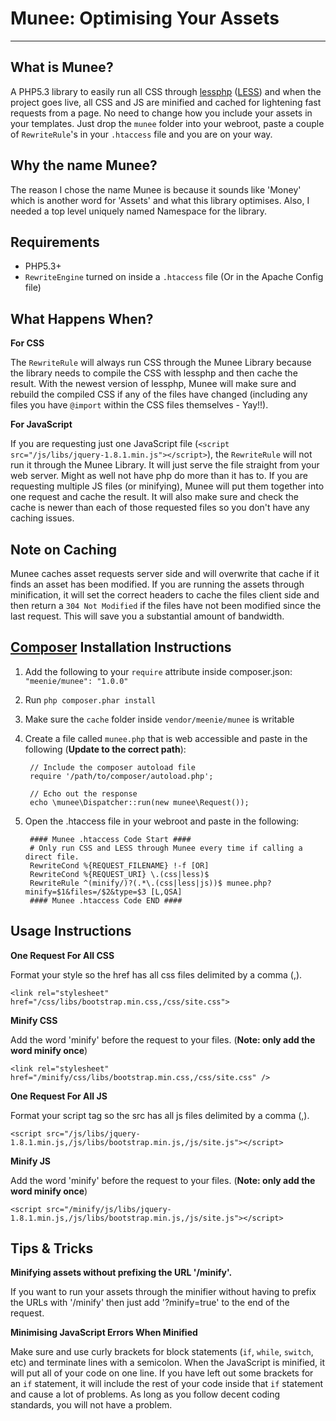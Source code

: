 Munee: Optimising Your Assets
=============================

---

What is Munee?
--------------

A PHP5.3 library to easily run all CSS through [lessphp](http://leafo.net/lessphp/)
([LESS](http://lesscss.org/)) and when the project goes live, all CSS and JS are minified and cached
for lightening fast requests from a page.  No need to change how you include your assets in your
templates.  Just drop the `munee` folder into your webroot, paste a couple of `RewriteRule`'s in
your `.htaccess` file and you are on your way.

Why the name Munee?
-------------------

The reason I chose the name Munee is because it sounds like 'Money' which is another word for
'Assets' and what this library optimises.  Also, I needed a top level uniquely named Namespace
for the library.

Requirements
------------
+ PHP5.3+
+ `RewriteEngine` turned on inside a `.htaccess` file (Or in the Apache Config file)

What Happens When?
------------------

**For CSS**

The `RewriteRule`  will always run CSS through the Munee Library because the library
needs to compile the CSS with lessphp and then cache the result. With the newest version of lessphp,
Munee will make sure and rebuild the compiled CSS if any of the files have changed (including any
files you have `@import` within the CSS files themselves - Yay!!).

**For JavaScript**

If you are requesting just one JavaScript file (`<script src="/js/libs/jquery-1.8.1.min.js"></script>`),
the `RewriteRule` will not run it through the Munee Library.  It will just serve the file straight from your web server.
Might as well not have php do more than it has to.  If you are requesting multiple JS files (or minifying),
Munee will put them together into one request and cache the result.  It will also make sure and check the
cache is newer than each of those requested files so you don't have any caching issues.

Note on Caching
---------------

Munee caches asset requests server side and will overwrite that cache if it finds an asset has been
modified.  If you are running the assets through minification, it will set the correct headers
to cache the files client side and then return a `304 Not Modified` if the files have not been
modified since the last request.  This will save you a substantial amount of bandwidth.

[Composer](https://packagist.org/) Installation Instructions
---------------------------------------

1. Add the following to your `require` attribute inside composer.json: `"meenie/munee": "1.0.0"`
2. Run `php composer.phar install`
3. Make sure the `cache` folder inside `vendor/meenie/munee` is writable
4. Create a file called `munee.php` that is web accessible and paste in the following (**Update to the correct path**):

        // Include the composer autoload file
        require '/path/to/composer/autoload.php';

        // Echo out the response
        echo \munee\Dispatcher::run(new munee\Request());

5. Open the .htaccess file in your webroot and paste in the following:

        #### Munee .htaccess Code Start ####
        # Only run CSS and LESS through Munee every time if calling a direct file.
        RewriteCond %{REQUEST_FILENAME} !-f [OR]
        RewriteCond %{REQUEST_URI} \.(css|less)$
        RewriteRule ^(minify/)?(.*\.(css|less|js))$ munee.php?minify=$1&files=/$2&type=$3 [L,QSA]
        #### Munee .htaccess Code END ####

Usage Instructions
------------------

**One Request For All CSS**

Format your style so the href has all css files delimited by a comma (,).

```
<link rel="stylesheet" href="/css/libs/bootstrap.min.css,/css/site.css">
```

**Minify CSS**

Add the word 'minify' before the request to your files. (**Note: only add the word minify once**)

```
<link rel="stylesheet" href="/minify/css/libs/bootstrap.min.css,/css/site.css" />
```

**One Request For All JS**

Format your script tag so the src has all js files delimited by a comma (,).

```
<script src="/js/libs/jquery-1.8.1.min.js,/js/libs/bootstrap.min.js,/js/site.js"></script>
```

**Minify JS**

Add the word 'minify' before the request to your files. (**Note: only add the word minify once**)

```
<script src="/minify/js/libs/jquery-1.8.1.min.js,/js/libs/bootstrap.min.js,/js/site.js"></script>
```

Tips & Tricks
-------------

**Minifying assets without prefixing the URL '/minify'.**

If you want to run your assets through the minifier without having to prefix the URLs with
'/minify' then just add '?minify=true' to the end of the request.

**Minimising JavaScript Errors When Minified**

Make sure and use curly brackets for block statements (`if`, `while`, `switch`, etc) and
terminate lines with a semicolon.  When the JavaScript is minified, it will put all of your code on
one line.  If you have left out some brackets for an `if` statement, it will include the rest of your
code inside that `if` statement and cause a lot of problems.  As long as you follow decent coding
standards, you will not have a problem.